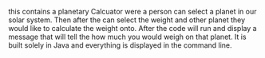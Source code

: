 this contains a planetary Calcuator were a person can select a planet in our solar system. Then after the can select the weight and other planet they would like to calculate the weight onto.
After the code will run and display a message that will tell the how much you would weigh on that planet.
It is built solely in Java and everything is displayed in the command line.
